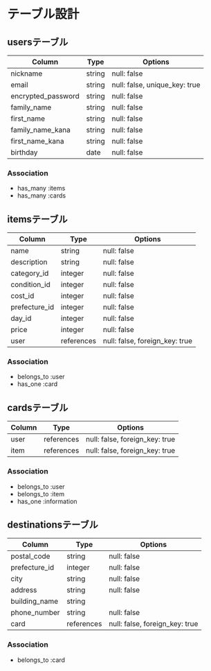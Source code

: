 # テーブル設計

## usersテーブル

| Column             | Type   | Options                       |
| ------------------ | ------ | ----------------------------- |
| nickname           | string | null: false                   |
| email              | string | null: false, unique_key: true |
| encrypted_password | string | null: false                   |
| family_name        | string | null: false                   |
| first_name         | string | null: false                   |
| family_name_kana   | string | null: false                   |
| first_name_kana    | string | null: false                   |
| birthday           | date   | null: false                   |

### Association
- has_many :items
- has_many :cards

## itemsテーブル

| Column        | Type       | Options                        |
| ------------- | ---------- | ------------------------------ |
| name          | string     | null: false                    |
| description   | string     | null: false                    |
| category_id   | integer    | null: false                    |
| condition_id  | integer    | null: false                    |
| cost_id       | integer    | null: false                    |
| prefecture_id | integer    | null: false                    |
| day_id        | integer    | null: false                    |
| price         | integer    | null: false                    |
| user          | references | null: false, foreign_key: true |

### Association
- belongs_to :user
- has_one :card

## cardsテーブル

| Column      | Type       | Options                        |
| ----------- | ---------- | ------------------------------ |
| user        | references | null: false, foreign_key: true |
| item        | references | null: false, foreign_key: true |

### Association
- belongs_to :user
- belongs_to :item
- has_one :information

## destinationsテーブル

| Column        | Type       | Options                        |
| ------------- | ---------- | ------------------------------ |
| postal_code   | string     | null: false                    |
| prefecture_id | integer    | null: false                    |
| city          | string     | null: false                    |
| address       | string     | null: false                    |
| building_name | string     |                                |
| phone_number  | string     | null: false                    |
| card          | references | null: false, foreign_key: true |

### Association
- belongs_to :card